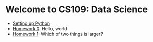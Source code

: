 Welcome to CS109: Data Science
=======


* [Setting up Python](https://github.com/cs109/content/wiki/Installing-Python)
* [Homework 0](http://nbviewer.ipython.org/urls/raw.github.com/cs109/content/master/HW0.ipynb): Hello, world
* [Homework 1](http://nbviewer.ipython.org/urls/raw.github.com/cs109/content/master/HW0.ipynb): Which of two things is larger?
